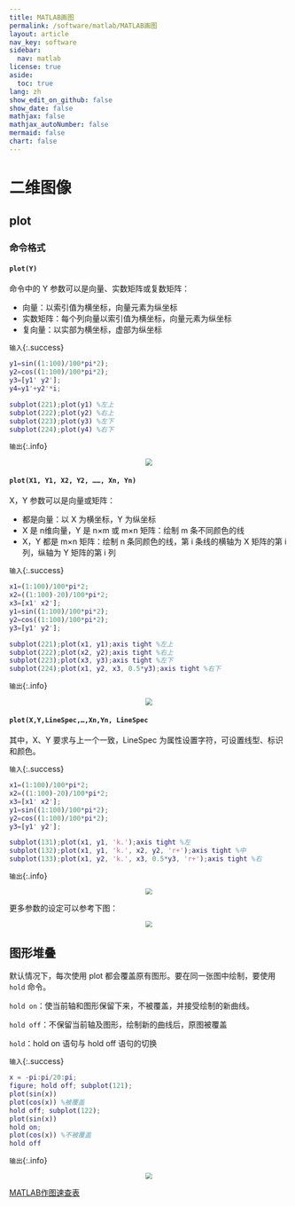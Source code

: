 ```yaml
---
title: MATLAB画图
permalink: /software/matlab/MATLAB画图
layout: article
nav_key: software
sidebar:
  nav: matlab
license: true
aside:
  toc: true
lang: zh
show_edit_on_github: false
show_date: false
mathjax: false
mathjax_autoNumber: false
mermaid: false
chart: false
---
```


<!--more-->

# 二维图像

## plot

### 命令格式

#### `plot(Y)`

命令中的 Y 参数可以是向量、实数矩阵或复数矩阵：

* 向量：以索引值为横坐标，向量元素为纵坐标
* 实数矩阵：每个列向量以索引值为横坐标，向量元素为纵坐标
* 复向量：以实部为横坐标，虚部为纵坐标

`输入`{:.success}

```matlab
y1=sin((1:100)/100*pi*2);
y2=cos((1:100)/100*pi*2);
y3=[y1' y2'];
y4=y1'+y2'*i;

subplot(221);plot(y1) %左上
subplot(222);plot(y2) %右上
subplot(223);plot(y3) %左下
subplot(224);plot(y4) %右下
```

`输出`{:.info}

<center><img src="https://i.loli.net/2020/03/25/cifMGm43gWTv1DP.jpg" style="zoom:80%"></center>

#### `plot(X1, Y1, X2, Y2, ……, Xn, Yn)`

X，Y 参数可以是向量或矩阵：

* 都是向量：以 X 为横坐标，Y 为纵坐标
* X 是 n维向量，Y 是 n×m 或 m×n 矩阵：绘制 m 条不同颜色的线
* X，Y 都是 m×n 矩阵：绘制 n 条同颜色的线，第 i 条线的横轴为 X 矩阵的第 i 列，纵轴为 Y 矩阵的第 i 列

`输入`{:.success}

```matlab
x1=(1:100)/100*pi*2;
x2=((1:100)-20)/100*pi*2;
x3=[x1' x2'];
y1=sin((1:100)/100*pi*2);
y2=cos((1:100)/100*pi*2);
y3=[y1' y2'];

subplot(221);plot(x1, y1);axis tight %左上
subplot(222);plot(x2, y2);axis tight %右上
subplot(223);plot(x3, y3);axis tight %左下
subplot(224);plot(x1, y2, x3, 0.5*y3);axis tight %右下
```

`输出`{:.info}

<center><img src="https://i.loli.net/2020/03/25/r5WozgbdfhevCLp.jpg" style="zoom:80%"></center>

#### `plot(X,Y,LineSpec,…,Xn,Yn, LineSpec`

其中，X、Y 要求与上一个一致，LineSpec 为属性设置字符，可设置线型、标识和颜色。

`输入`{:.success}

```matlab
x1=(1:100)/100*pi*2;
x2=((1:100)-20)/100*pi*2;
x3=[x1' x2'];
y1=sin((1:100)/100*pi*2);
y2=cos((1:100)/100*pi*2);
y3=[y1' y2'];

subplot(131);plot(x1, y1, 'k.');axis tight %左
subplot(132);plot(x1, y1, 'k.', x2, y2, 'r+');axis tight %中
subplot(133);plot(x1, y2, 'k.', x3, 0.5*y3, 'r+');axis tight %右
```

`输出`{:.info}

<center><img src="https://i.loli.net/2020/03/25/w8EmFzQWbusD5fG.jpg" style="zoom:70%"></center>

更多参数的设定可以参考下图：

<center><img src="https://pic1.zhimg.com/80/v2-dcdda25a37417a82866784744c85452c_720w.jpg" style="zoom:70%"></center>

## 图形堆叠

默认情况下，每次使用 plot 都会覆盖原有图形。要在同一张图中绘制，要使用 `hold` 命令。

`hold on`：使当前轴和图形保留下来，不被覆盖，并接受绘制的新曲线。

`hold off`：不保留当前轴及图形，绘制新的曲线后，原图被覆盖

`hold`：hold on 语句与 hold off 语句的切换

`输入`{:.success}

```matlab
x = -pi:pi/20:pi;
figure; hold off; subplot(121);
plot(sin(x))
plot(cos(x)) %被覆盖
hold off; subplot(122);
plot(sin(x))
hold on;
plot(cos(x)) %不被覆盖
hold off
```

`输出`{:.info}

<center><img src="https://i.loli.net/2020/03/25/tQlR5kJY9csx7OL.jpg" style="zoom:70%"></center>

<a href="http://home.ustc.edu.cn/~pjer1316/img/cheatsheet_large.png" light-box="image" title="MATLAB作图速查表">MATLAB作图速查表</a>
